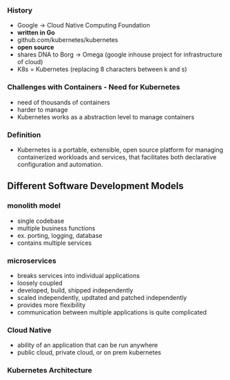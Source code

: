 ### History

- Google -> Cloud Native Computing Foundation
- <b>written in Go</b>
- github.com/kubernetes/kubernetes
- <b>open source</b> 
- shares DNA to Borg -> Omega (google inhouse project for infrastructure of cloud)
- K8s = Kubernetes (replacing 8 characters between k and s)

### Challenges with Containers - Need for Kubernetes

- need of thousands of containers
- harder to manage
- Kubernetes works as a abstraction level to manage containers

### Definition

- Kubernetes is a portable, extensible, open source platform for managing containerized workloads and services, that facilitates both declarative configuration and automation.

## Different Software Development Models

### monolith model

- single codebase
- multiple business functions
- ex. porting, logging, database
- contains multiple services

### microservices

- breaks services into individual applications
- loosely coupled
- developed, build, shipped independently
- scaled independently, updtated and patched independently
- provides more flexibility
- communication between multiple applications is quite complicated

### Cloud Native

- ability of an application that can be run anywhere
- public cloud, private cloud, or on prem kubernetes

### Kubernetes Architecture


